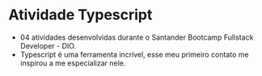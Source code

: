 # Atividade Typescript

- 04 atividades desenvolvidas durante o Santander Bootcamp Fullstack Developer - DIO.
- Typescript é uma ferramenta incrível, esse meu primeiro contato me inspirou a me especializar nele.